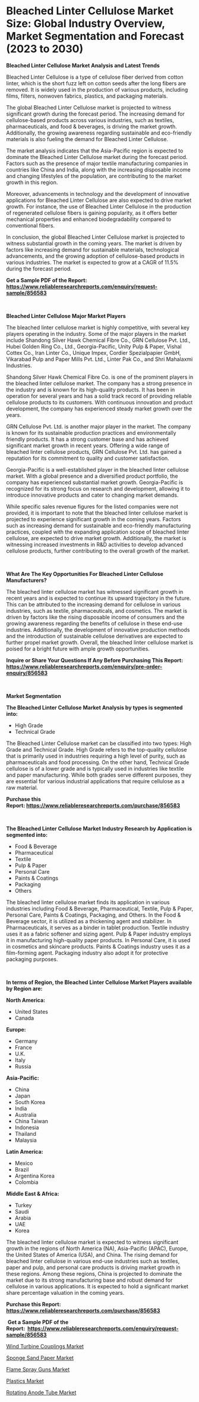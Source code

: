 <p><h1>Bleached Linter Cellulose Market Size: Global Industry Overview, Market Segmentation and Forecast (2023 to 2030)</h1></p><p><strong>Bleached Linter Cellulose Market Analysis and Latest Trends</strong></p>
<p><p>Bleached Linter Cellulose is a type of cellulose fiber derived from cotton linter, which is the short fuzz left on cotton seeds after the long fibers are removed. It is widely used in the production of various products, including films, filters, nonwoven fabrics, plastics, and packaging materials.</p><p>The global Bleached Linter Cellulose market is projected to witness significant growth during the forecast period. The increasing demand for cellulose-based products across various industries, such as textiles, pharmaceuticals, and food & beverages, is driving the market growth. Additionally, the growing awareness regarding sustainable and eco-friendly materials is also fueling the demand for Bleached Linter Cellulose.</p><p>The market analysis indicates that the Asia-Pacific region is expected to dominate the Bleached Linter Cellulose market during the forecast period. Factors such as the presence of major textile manufacturing companies in countries like China and India, along with the increasing disposable income and changing lifestyles of the population, are contributing to the market growth in this region.</p><p>Moreover, advancements in technology and the development of innovative applications for Bleached Linter Cellulose are also expected to drive market growth. For instance, the use of Bleached Linter Cellulose in the production of regenerated cellulose fibers is gaining popularity, as it offers better mechanical properties and enhanced biodegradability compared to conventional fibers.</p><p>In conclusion, the global Bleached Linter Cellulose market is projected to witness substantial growth in the coming years. The market is driven by factors like increasing demand for sustainable materials, technological advancements, and the growing adoption of cellulose-based products in various industries. The market is expected to grow at a CAGR of 11.5% during the forecast period.</p></p>
<p><strong>Get a Sample PDF of the Report:&nbsp; <a href="https://www.reliableresearchreports.com/enquiry/request-sample/856583">https://www.reliableresearchreports.com/enquiry/request-sample/856583</a></strong></p>
<p>&nbsp;</p>
<p><strong>Bleached Linter Cellulose Major Market Players</strong></p>
<p><p>The bleached linter cellulose market is highly competitive, with several key players operating in the industry. Some of the major players in the market include Shandong Silver Hawk Chemical Fibre Co., GRN Cellulose Pvt. Ltd., Hubei Golden Ring Co., Ltd., Georgia-Pacific, Unity Pulp & Paper, Vishal Cottex Co., Iran Linter Co., Unique Impex, Cordier Spezialpapier GmbH, Vikarabad Pulp and Paper Mills Pvt. Ltd., Linter Pak Co., and Shri Mahalaxmi Industries.</p><p>Shandong Silver Hawk Chemical Fibre Co. is one of the prominent players in the bleached linter cellulose market. The company has a strong presence in the industry and is known for its high-quality products. It has been in operation for several years and has a solid track record of providing reliable cellulose products to its customers. With continuous innovation and product development, the company has experienced steady market growth over the years.</p><p>GRN Cellulose Pvt. Ltd. is another major player in the market. The company is known for its sustainable production practices and environmentally friendly products. It has a strong customer base and has achieved significant market growth in recent years. Offering a wide range of bleached linter cellulose products, GRN Cellulose Pvt. Ltd. has gained a reputation for its commitment to quality and customer satisfaction.</p><p>Georgia-Pacific is a well-established player in the bleached linter cellulose market. With a global presence and a diversified product portfolio, the company has experienced substantial market growth. Georgia-Pacific is recognized for its strong focus on research and development, allowing it to introduce innovative products and cater to changing market demands.</p><p>While specific sales revenue figures for the listed companies were not provided, it is important to note that the bleached linter cellulose market is projected to experience significant growth in the coming years. Factors such as increasing demand for sustainable and eco-friendly manufacturing practices, coupled with the expanding application scope of bleached linter cellulose, are expected to drive market growth. Additionally, the market is witnessing increased investments in R&D activities to develop advanced cellulose products, further contributing to the overall growth of the market.</p></p>
<p>&nbsp;</p>
<p><strong>What Are The Key Opportunities For Bleached Linter Cellulose Manufacturers?</strong></p>
<p><p>The bleached linter cellulose market has witnessed significant growth in recent years and is expected to continue its upward trajectory in the future. This can be attributed to the increasing demand for cellulose in various industries, such as textile, pharmaceuticals, and cosmetics. The market is driven by factors like the rising disposable income of consumers and the growing awareness regarding the benefits of cellulose in these end-use industries. Additionally, the development of innovative production methods and the introduction of sustainable cellulose derivatives are expected to further propel market growth. Overall, the bleached linter cellulose market is poised for a bright future with ample growth opportunities.</p></p>
<p><strong>Inquire or Share Your Questions If Any Before Purchasing This Report: <a href="https://www.reliableresearchreports.com/enquiry/pre-order-enquiry/856583">https://www.reliableresearchreports.com/enquiry/pre-order-enquiry/856583</a></strong></p>
<p>&nbsp;</p>
<p><strong>Market Segmentation</strong></p>
<p><strong>The Bleached Linter Cellulose Market Analysis by types is segmented into:</strong></p>
<p><ul><li>High Grade</li><li>Technical Grade</li></ul></p>
<p><p>The Bleached Linter Cellulose market can be classified into two types: High Grade and Technical Grade. High Grade refers to the top-quality cellulose that is primarily used in industries requiring a high level of purity, such as pharmaceuticals and food processing. On the other hand, Technical Grade cellulose is of a lower grade and is typically used in industries like textile and paper manufacturing. While both grades serve different purposes, they are essential for various industrial applications that require cellulose as a raw material.</p></p>
<p><strong>Purchase this Report:&nbsp;<a href="https://www.reliableresearchreports.com/purchase/856583">https://www.reliableresearchreports.com/purchase/856583</a></strong></p>
<p>&nbsp;</p>
<p><strong>The Bleached Linter Cellulose Market Industry Research by Application is segmented into:</strong></p>
<p><ul><li>Food & Beverage</li><li>Pharmaceutical</li><li>Textile</li><li>Pulp & Paper</li><li>Personal Care</li><li>Paints & Coatings</li><li>Packaging</li><li>Others</li></ul></p>
<p><p>The bleached linter cellulose market finds its application in various industries including Food & Beverage, Pharmaceutical, Textile, Pulp & Paper, Personal Care, Paints & Coatings, Packaging, and Others. In the Food & Beverage sector, it is utilized as a thickening agent and stabilizer. In Pharmaceuticals, it serves as a binder in tablet production. Textile industry uses it as a fabric softener and sizing agent. Pulp & Paper industry employs it in manufacturing high-quality paper products. In Personal Care, it is used in cosmetics and skincare products. Paints & Coatings industry uses it as a film-forming agent. Packaging industry also adopt it for protective packaging purposes.</p></p>
<p>&nbsp;</p>
<p><strong>In terms of Region, the Bleached Linter Cellulose Market Players available by Region are:</strong></p>
<p>
    <p> <strong> North America: </strong>
        <ul>
            <li>United States</li>
            <li>Canada</li>
        </ul>
        </p> 
    <p> <strong> Europe: </strong>
        <ul>
            <li>Germany</li>
            <li>France</li>
            <li>U.K.</li>
            <li>Italy</li>
            <li>Russia</li>
        </ul>
        </p> 
    <p> <strong> Asia-Pacific: </strong>
        <ul>
            <li>China</li>
            <li>Japan</li>
            <li>South Korea</li>
            <li>India</li>
            <li>Australia</li>
            <li>China Taiwan</li>
            <li>Indonesia</li>
            <li>Thailand</li>
            <li>Malaysia</li>
        </ul>
        </p> 
    <p> <strong> Latin America: </strong>
        <ul>
            <li>Mexico</li>
            <li>Brazil</li>
            <li>Argentina Korea</li>
            <li>Colombia</li>
        </ul>
        </p> 
    <p> <strong> Middle East & Africa: </strong>
        <ul>
            <li>Turkey</li>
            <li>Saudi</li>
            <li>Arabia</li>
            <li>UAE</li>
            <li>Korea</li>
        </ul>
    </p>
    </p>
<p><p>The bleached linter cellulose market is expected to witness significant growth in the regions of North America (NA), Asia-Pacific (APAC), Europe, the United States of America (USA), and China. The rising demand for bleached linter cellulose in various end-use industries such as textiles, paper and pulp, and personal care products is driving market growth in these regions. Among these regions, China is projected to dominate the market due to its strong manufacturing base and robust demand for cellulose in various applications. It is expected to hold a significant market share percentage valuation in the coming years.</p></p>
<p><strong>Purchase this Report: <a href="https://www.reliableresearchreports.com/purchase/856583">https://www.reliableresearchreports.com/purchase/856583</a></strong></p>
<p>&nbsp;<strong>Get a Sample PDF of the Report:&nbsp;&nbsp;<a href="https://www.reliableresearchreports.com/enquiry/request-sample/856583">https://www.reliableresearchreports.com/enquiry/request-sample/856583</a></strong></p>
<p><strong></strong></p>
<p><p><a href="https://medium.com/@dylangilbert65/wind-turbine-couplings-market-size-reveals-the-best-marketing-channels-in-global-industry-faf109853728">Wind Turbine Couplings Market</a></p><p><a href="https://github.com/Chiragrp24/Market-Research-Report-List-1/blob/main/sponge-sand-paper-market.md">Sponge Sand Paper Market</a></p><p><a href="https://medium.com/@randyrose31/flame-spray-guns-market-analysis-its-cagr-market-segmentation-and-global-industry-overview-61ee20984a60">Flame Spray Guns Market</a></p><p><a href="https://github.com/YashRP12/Market-Research-Report-List-1/blob/main/plastics-market.md">Plastics Market</a></p><p><a href="https://medium.com/@donaldmendez2018/rotating-anode-tube-market-size-market-outlook-and-market-forecast-2023-to-2030-b9751a1c8a20">Rotating Anode Tube Market</a></p></p>